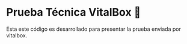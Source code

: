 
# Prueba Técnica VitalBox 📝  
Esta este código es desarrollado para presentar la prueba enviada por vitalbox.


